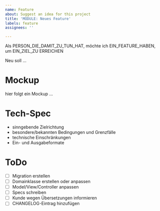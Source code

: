 ```yaml
---
name: Feature
about: Suggest an idea for this project
title: 'MODULE: Neues Feature'
labels: feature
assignees: ''

---
```


Als PERSON_DIE_DAMIT_ZU_TUN_HAT,
möchte ich EIN_FEATURE_HABEN,
um EIN_ZIEL_ZU ERREICHEN

Neu soll ...

# Mockup

hier folgt ein Mockup ...

# Tech-Spec

- sinngebende Zielrichtung
- besondere/bekannten Bedingungen und Grenzfälle
- technische Einschränkungen
- Ein- und Ausgabeformate

# ToDo

- [ ] Migration erstellen
- [ ] Domainklasse erstellen oder anpassen
- [ ] Model/View/Controller anpassen
- [ ] Specs schreiben
- [ ] Kunde wegen Übersetzungen informieren
- [ ] CHANGELOG-Eintrag hinzufügen
